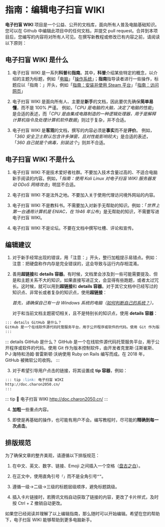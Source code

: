 # 指南：编辑电子扫盲 WIKI

**电子扫盲 WIKI** 项目是一个公益、公开的文档库，面向所有人普及电脑基础知识。您可以在 Github 中编辑此项目中的任何文档，并提交 pull request。合并到本项目后，您编写的内容将对所有人可见。在撰写新教程或修改已有内容之前，请阅读以下原则：

## 电子扫盲 WIKI 是什么

1. 电子扫盲 WIKI 是一系列**科普**和**指南**。其中，**科普**介绍某些特定的概念，以介绍的主题为标题，例如「[电脑](/concept/computer)」「[操作系统](/concept/os)」；**指南**指导读者进行一些操作，标题应以「指南：」开头，例如「[指南：安装并使用 Steam 平台](/tutorial/steam)」「[指南：访问网页](/tutorial/visit_web)」

2. 电子扫盲 WIKI 是面向所有人、主要是**新手**的文档，因此要优先确保**简单易懂**，而不是 100% 严谨。
   例如，「*CPU 是电脑的大脑，决定了电脑的性能*」是合适的表述，而「*CPU 是由集成电路制造的一种逻辑处理器，用于是解释计算机指令及处理计算机软件数据*」则过于复杂，并不合适。

3. 电子扫盲 WIKI 是**客观**的文档，撰写的内容必须是**事实**而不是**评价**。
   例如，「*360 安全卫士默认包含许多弹窗，且对性能影响较大*」是合适的表述，「*360 自己就是个病毒，别装这个*」则并不合适。

## 电子扫盲 WIKI 不是什么

1. 电子扫盲 WIKI 不是技术爱好者社群。不要加入技术含量过高的、不适合电脑新手阅读的内容。例如，「*指南：使用 Kali Linux 对电子扫盲 WIKI 服务器发动 DDoS 网络攻击*」明显不合适。

2. 电子扫盲 WIKI 不是法外之地。不要加入关于使用代理访问境外网站的内容。

3. 电子扫盲 WIKI 不是教科书。不需要加入对新手无帮助的知识。例如：「*世界上第一台通用计算机是 ENIAC，在 1946 年公布*」是无帮助的知识，不需要写进电子扫盲 WIKI。

4. 电子扫盲 WIKI 不是论坛。不要在文档中撰写吐槽、评论和宣传。

## 编辑建议

1. 对于新手经常出现的错误，用「注意：」开头，整行加粗提示易错点。例如：
   注意：把硬盘称作内存是完全错误的，这会导致与运行内存相混淆。

2. 善用**超链接**和 **details 容器**。有时候，文档里会涉及到一些可能需要提及、但是和主题关系不大的知识，如果直接写进正文，会显得有些跑题，或者太过冗长。这时候，就可以用到**超链接**和 **details 容器**。对于其它文档中已经写过的知识点、非常长或者复杂的知识点，使用**超链接**：
   
   *首先，请确保自己有一台 Windows 系统的电脑（[如何判断自己的系统？](/concept/computer#操作系统)）。*
   
   对于和当前文档主题密切相关，且不是特别长的知识点，使用 **details 容器**：

```Markdown
::: details GitHub 是什么？
GitHub 是一个在线软件源代码托管服务平台，用于公开程序或软件的代码。使用 Git 作为版本控制软件，由开发者克里斯·汪斯崔斯、P·J·海特和汤姆·普雷斯顿·沃纳使用 Ruby on Rails 编写而成。在 2018 年，GitHub 被微软公司收购。
:::
```

::: details GitHub 是什么？
GitHub 是一个在线软件源代码托管服务平台，用于公开程序或软件的代码。使用 Git 作为版本控制软件，由开发者克里斯·汪斯崔斯、P·J·海特和汤姆·普雷斯顿·沃纳使用 Ruby on Rails 编写而成。在 2018 年，GitHub 被微软公司收购。
:::

3. 对于希望引导用户点击的链接，将其设置成 **tip 容器**，例如：

```Markdown
::: tip :link: 电子扫盲 WIKI
http://doc.charon2050.cn/
:::
```

::: tip :link: 电子扫盲 WIKI
http://doc.charon2050.cn/
:::

4. **加粗**一些重点内容。

5. 即使是再基础的操作，也可能有用户不会。编写教程时，尽可能的**精确到每一次点击**。

## 排版规范

为了确保文章的整齐美观，请遵循以下排版规范：

1. 在中文、英文、数字、链接、Emoji 之间插入一个空格（[盘古之白](https://github.com/sparanoid/chinese-copywriting-guidelines/blob/master/README.md)）。

2. 在正文中，使用直角引号```「」```而不是全角引号```“”```。

3. 遵循一级→二级→三级的标题层级顺序，避免标题跳级。

4. 插入卡片链接时，若腾讯文档自动获取了链接的内容，更改了卡片样式，及时按 Ctrl + Z 撤销自动更改。

如果您已经阅读并理解了以上编辑指南，那么随时可以开始编辑。希望在您的帮助下，电子扫盲 WIKI 能够帮助到更多电脑新手。
